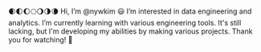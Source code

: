 🌒🌓🌔🌕🌖🌗🌘
Hi, I’m @nywkim 😃
I’m interested in data engineering and analytics.
I’m currently learning with various engineering tools.
It's still lacking, but I'm developing my abilities by making various projects.
Thank you for watching! 🥰
